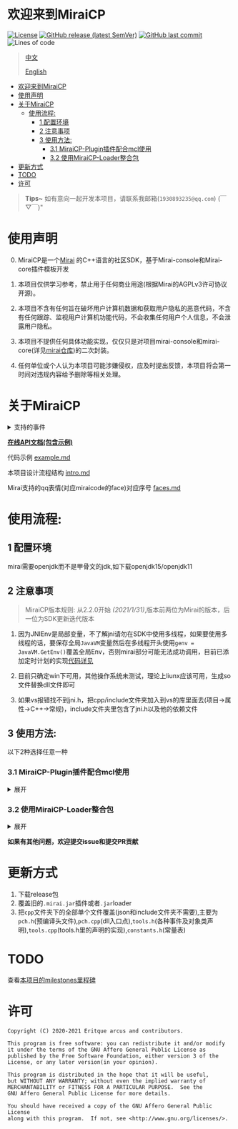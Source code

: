 # 欢迎来到MiraiCP
[![License](https://img.shields.io/github/license/Nambers/MiraiCP)](https://github.com/Nambers/MiraiCP/blob/master/LICENSE)  [![GitHub release (latest SemVer)](https://img.shields.io/github/v/release/Nambers/MiraiCP?include_prereleases)](https://github.com/Nambers/MiraiCP/releases/) [![GitHub last commit](https://img.shields.io/github/last-commit/Nambers/MiraiCP)](https://github.com/Nambers/MiraiCP/commit/master) ![Lines of code](https://img.shields.io/tokei/lines/github/Nambers/Miraicp)

>[中文](https://github.com/Nambers/MiraiCP/blob/master/README.md)
>
>[English](https://github.com/Nambers/MiraiCP/blob/master/README_en.md)


* [欢迎来到MiraiCP](#欢迎来到miraicp)
* [使用声明](#使用声明)
* [关于MiraiCP](#关于MiraiCP)
  * [使用流程:](#使用流程)
    * [1 配置环境](#1-配置环境)
    * [2 注意事项](#2-注意事项)
    * [3 使用方法:](#3-使用方法)
      * [3\.1 MiraiCP-Plugin插件配合mcl使用](#31-MiraiCP-Plugin插件配合mcl使用)
      * [3\.2 使用MiraiCP-Loader整合包](#32-使用MiraiCP-Loader整合包)
* [更新方式](#更新方式)
* [TODO](#todo)
* [许可](#许可)
> **Tips~**
> 如有意向一起开发本项目，请联系我邮箱(`1930893235@qq.com`) (￣▽￣)"
# 使用声明

0. MiraiCP是一个[Mirai](https://github.com/mamoe/mirai) 的C++语言的社区SDK，基于Mirai-console和Mirai-core插件模板开发

1. 本项目仅供学习参考，禁止用于任何商业用途(根据Mirai的AGPLv3许可协议开源)。

2. 本项目不含有任何旨在破坏用户计算机数据和获取用户隐私的恶意代码，不含有任何跟踪、监视用户计算机功能代码，不会收集任何用户个人信息，不会泄露用户隐私。

3. 本项目不提供任何具体功能实现，仅仅只是对项目mirai-console和mirai-core(详见[mirai仓库](https://github.com/mamoe/mirai))的二次封装。

4. 任何单位或个人认为本项目可能涉嫌侵权，应及时提出反馈，本项目将会第一时间对违规内容给予删除等相关处理。

# 关于MiraiCP

<details>
<summary>支持的事件</summary>

这些内容可以在[Config.kt](https://github.com/Nambers/MiraiCP/blob/master/loader/src/main/kotlin/Config.kt)看到
  
| 事件名称     | 函数名称              |
|----------|-----------------------|
| 群聊消息     | GroupMessageEvent     |
| 私聊消息     | PrivateMessageEvent   |
| 好友申请     | NewFriendRequestEvent |
| 群聊邀请     | GroupInviteEvent      |
| 新群成员加入 | MemberJoinEvent       |
| 群成员离开   | MemberLeaveEvent      |
| 消息撤回     | RecallEvent           |
| 群临时会话   | GroupTempMessageEvent |
| 定时事件执行 | SchedulingEvent       |

</details>

**[在线API文档(包含示例)](https://eritque-arcus.tech/MiraiCP/html/)**

代码示例 [example.md](https://github.com/Nambers/MiraiCP/blob/master/doc/example.md)

本项目设计流程结构 [intro.md](https://github.com/Nambers/MiraiCP/blob/master/doc/intro.md)

Mirai支持的qq表情(对应miraicode的face)对应序号 [faces.md](https://github.com/Nambers/MiraiCP/blob/master/doc/faces.md)

# 使用流程:

## 1 配置环境
mirai需要openjdk而不是甲骨文的jdk,如下载openjdk15/openjdk11

## 2 注意事项

> MiraiCP版本规则: 从2.2.0开始 *(2021/1/31)*,版本前两位为Mirai的版本，后一位为SDK更新迭代版本

1. 因为JNIEnv是局部变量，不了解jni请勿在SDK中使用多线程，如果要使用多线程的话，要保存全局`JavaVM`变量然后在多线程开头使用`genv = JavaVM.GetEnv()`覆盖全局Env，否则mirai部分可能无法成功调用，目前已添加定时计划的实现[代码详见](https://github.com/Nambers/MiraiCP/blob/master/doc/example.md#%E6%89%A7%E8%A1%8C%E5%AE%9A%E6%97%B6%E4%BB%BB%E5%8A%A1)

2. 目前只确定win下可用，其他操作系统未测试，理论上liunx应该可用，生成so文件替换dll文件即可

3. 如果vs报错找不到jni.h，把cpp/include文件夹加入到vs的库里面去(项目->属性->C++->常规)，include文件夹里包含了jni.h以及他的依赖文件

## 3 使用方法:
以下2种选择任意一种
### 3.1 MiraiCP-Plugin插件配合mcl使用
<details>
<summary>展开</summary>
	
0. 首先下载启动器(mcl), 下载地址 -> [官方](https://github.com/iTXTech/mirai-console-loader/)
1. 下载release中MiraiCP-Plugin.7z文件, 最新版([![GitHub release (latest SemVer)](https://img.shields.io/github/v/release/Nambers/MiraiCP?include_prereleases)](https://github.com/Nambers/MiraiCP/releases/))
2. 复制压缩包根目录下的`.jar`文件留着下面有用(配套插件)
3. 打开`cpp`文件夹下的.sln文件从而打开vs的c++项目，或者用其他方式打开位于cpp文件夹下的c++项目
4. 在`procession.cpp`里自定义你自己的代码
5. 生成.dll文件
6. 留意`cpp/x64/Release/`(如果是vs x64 release生成)，`cpp/x64/Debug`(vs x64 debug生成)，`cpp/out`(vs cmake 生成)，`cpp/camke-debug-build`(clion cmake debug生成)这个路径下的`.dll`文件，留着下面有用
7. 打开上面下载的mcl文件夹
8. 把`.jar`文件(也就是配套插件)拷贝进mcl的plugin文件夹下
9. 运行一次mcl，然后不管有无报错，不要登录，直接退出(目的是生成data路径)
10. 打开mcl目录下的`data/miraiCP`路径(可能名字随着mirai版本的迭代会更改，包含MiraiCP即可)，把上面的.dll文件复制进来
	**或**把.dll文件放到任意位置，然后在`data/miraiCP`(可能名字随着mirai版本的迭代会更改，包含MiraiCP即可)下创建一个`miraicp.txt`把.dll的绝对路径写进去并不要写其他东西
11. 运行mcl

</details>

### 3.2 使用MiraiCP-Loader整合包

<details>
<summary>展开</summary>
	
1. 下载release中的MiraiCP-Loader.7z, 最新版([![GitHub release (latest SemVer)](https://img.shields.io/github/v/release/Nambers/MiraiCP?include_prereleases)](https://github.com/Nambers/MiraiCP/releases/))
2. 打开`cpp`文件夹下的.sln文件从而打开vs的c++项目，或者用其他方式打开位于cpp文件夹下的c++项目
3. 在`procession.cpp`里自定义你自己的代码
4. 生成.dll文件
5. 留意`cpp/x64/Release/`(如果是vs x64 release生成)，`cpp/x64/Debug`(vs x64 debug生成)，`cpp/out`(vs cmake 生成)，`cpp/camke-debug-build`(clion cmake debug生成)这个路径下的`.dll`文件，留着下面有用
6. 更改run.bat文件里的启动参数，以\[qq号，密码和mirai-demo.dll路径(也就是上一步的.dll，可以复制出来，run.bat里可填相对路径或绝对路径),是否检测更新(可选，如果检查输入1否则不填)\]格式填写
7. 运行run.bat

</details>

**如果有其他问题，欢迎提交issue和提交PR贡献**

# 更新方式
1. 下载release包
2. 覆盖旧的`.mirai.jar`插件或者`.jar`loader
3. 把`cpp`文件夹下的全部单个文件覆盖(json和include文件夹不需要),主要为`pch.h`(预编译头文件),`pch.cpp`(dll入口点),`tools.h`(各种事件及对象类声明),`tools.cpp`(tools.h里的声明的实现),`constants.h`(常量表)
# TODO
查看[本项目的milestones里程碑](https://github.com/Nambers/MiraiCP/milestones)

# 许可
```
Copyright (C) 2020-2021 Eritque arcus and contributors.

This program is free software: you can redistribute it and/or modify
it under the terms of the GNU Affero General Public License as
published by the Free Software Foundation, either version 3 of the
License, or any later version(in your opinion).

This program is distributed in the hope that it will be useful,
but WITHOUT ANY WARRANTY; without even the implied warranty of
MERCHANTABILITY or FITNESS FOR A PARTICULAR PURPOSE.  See the
GNU Affero General Public License for more details.

You should have received a copy of the GNU Affero General Public License
along with this program.  If not, see <http://www.gnu.org/licenses/>.
```
